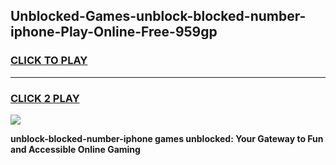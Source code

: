 
## Unblocked-Games-unblock-blocked-number-iphone-Play-Online-Free-959gp
<h3>
<a href="https://premium76.site?title=unblock-blocked-number-iphone&ref=26A">CLICK TO PLAY</a></h3>
<hr>

<h3>
<a href="https://premium76.site?title=unblock-blocked-number-iphone&ref=26A">CLICK 2 PLAY</a>
  
</h3>

<a href="https://premium76.site?title=unblock-blocked-number-iphone&ref=26A"><img src="https://clearcache.store/games.png"></a>


**unblock-blocked-number-iphone games unblocked: Your Gateway to Fun and Accessible Online Gaming**
